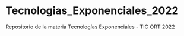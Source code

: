 # Tecnologias_Exponenciales_2022
Repositorio de la materia Tecnologías Exponenciales - TIC ORT 2022
